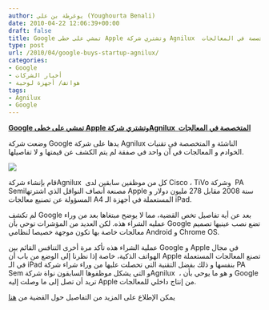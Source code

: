 ```yaml
---
author: يوغرطة بن علي (Youghourta Benali)
date: 2010-04-22 12:06:39+00:00
draft: false
title: Google تمشي على خطى Apple وتشتري شركة Agnilux  المتخصصة في المعالجات
type: post
url: /2010/04/google-buys-startup-agnilux/
categories:
- Google
- أخبار الشركات
- هواتف/ أجهزة لوحية
tags:
- Agnilux
- Google
---
```


[**Google تمشي على خطى Apple وتشتري شركةAgnilux  المتخصصة في المعالجات**](https://www.it-scoop.com/2010/04/google-buys-startup-agnilux/)


وضعت شركة Google يدها على شركة Agnilux الناشئة و المتخصصة في تقنيات الخوادم و المعالجات في آن واحد في صفقة لم يتم الكشف عن قيمتها و لا تفاصيلها.

[![](https://www.it-scoop.com/wp-content/uploads/2010/04/logo-agnilux.png)
](https://www.it-scoop.com/2010/04/google-buys-startup-agnilux/)

قام بإنشاء شركةAgnilux  كل من موظفين سابقين لدى Cisco ، TiVo وشركة  PA Semiمصنعة أنصاف النواقل الذي اشترتها Apple سنة 2008 مقابل 278 مليون دولار و المسؤولة عن تصنيع معالجات A4 المستعملة في أجهزة الـ iPad.

لم تكشف Google بعد عن أية تفاصيل تخص القضية، مما لا يوضح مبتغاها بعد من وراء عمليه الشراء هذه. لكن العديد من المؤشرات توحي بأن Google تضع نصب عينيها تصميم معالجات خاصة بها تكون موجهة خصيصا لنظامي Android و Chrome OS.

عملية الشراء هذه تأكد مرة أخرى التنافس القائم بين Google و Apple في مجال الهواتف الذكية، خاصة إذا نظرنا إلى الوضع من باب أن Apple تصنع المعالجات المستعملة في الـ iPad بنفسها و ذلك بفضل التقنية التي تحصلت عليها من وراء شراء شركة PA Sem و التي يشكل موظفوها السابقون نواة شركةAgnilux  ، و هو ما يوحي بأن Google تريد أن تصل إلى ما وصلت إليه Apple من إنتاج داخلي للمعالجات.

يمكن الإطلاع على المزيد من التفاصيل حول القضية من [هنا](http://www.pehub.com/69556/google-buys-stealth-hardware-startup-agnilux/)
